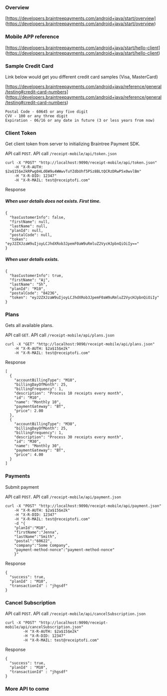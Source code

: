 ### Overview 

   [https://developers.braintreepayments.com/android+java/start/overview] (https://developers.braintreepayments.com/android+java/start/overview)

### Mobile APP reference 
    
   [https://developers.braintreepayments.com/android+java/start/hello-client] (https://developers.braintreepayments.com/android+java/start/hello-client)
   
### Sample Credit Card
   
Link below would get you different credit card samples (Visa, MasterCard)
   
   [https://developers.braintreepayments.com/android+java/reference/general/testing#credit-card-numbers] (https://developers.braintreepayments.com/android+java/reference/general/testing#credit-card-numbers)
   
    Postal Code - 60645 or any five digit
    CVV - 100 or any three digit
    Expiration - 06/16 or any date in future (3 or less years from now)
    
### Client Token

Get client token from server to initializing Braintree Payment SDK. 

API call `POST`. API call `/receipt-mobile/api/token.json`
    
    curl -X "POST" "http://localhost:9090/receipt-mobile/api/token.json"
    	-H "X-R-AUTH: $2a$15$e2kRPwg04Ld6W9u4WWwvTuYZdbUhf5PSz8BLtQCRzDRwP5x0wvlBm" 
    	-H "X-R-DID: 12347" 
    	-H "X-R-MAIL: test@receiptofi.com"
    	
Response 
    	
##### When user details does not exists. First time.
    
    {
      "hasCustomerInfo": false,
      "firstName": null,
      "lastName": null,
      "planId": null,
      "postalCode": null,
      "token": "eyJ2ZXJzaW9uIjoyLCJhdXRob3JpemF0aW9uRmluZ2VycHJpbnQiOiIy=="
    }
    
##### When user details exists.     
    	
    {
      "hasCustomerInfo": true,
      "firstName": "Aj",
      "lastName": "Sh",
      "planId": "M10",
      "postalCode": "84236",
      "token": "eyJ2ZXJzaW9uIjoyLCJhdXRob3JpemF0aW9uRmluZ2VycHJpbnQiOiIy"
    }
    	
### Plans
    
Gets all available plans. 

API call `GET`. API call `/receipt-mobile/api/plans.json`
         	
    curl -X "GET" "http://localhost:9090/receipt-mobile/api/plans.json"
    	-H "X-R-AUTH: $2a$15$e2k" 
    	-H "X-R-MAIL: test@receiptofi.com"
    	
Response
    	
    [
      {
        "accountBillingType": "M10",
        "billingDayOfMonth": 25,
        "billingFrequency": 1,
        "description": "Process 10 receipts every month",
        "id": "M10",
        "name": "Monthly 10",
        "paymentGateway": "BT",
        "price": 2.00
      },
      {
        "accountBillingType": "M30",
        "billingDayOfMonth": 25,
        "billingFrequency": 1,
        "description": "Process 30 receipts every month",
        "id": "M30",
        "name": "Monthly 30",
        "paymentGateway": "BT",
        "price": 4.00
      }
    ]    	
    	
### Payments
    	
Submit payment

API call `POST`. API call `/receipt-mobile/api/payment.json`
    	
    curl -X "POST" "http://localhost:9090/receipt-mobile/api/payment.json" 
    	-H "X-R-AUTH: $2a$15$e2k" 
    	-H "X-R-DID: 12347" 
    	-H "X-R-MAIL: test@receiptofi.com" 
    	-d "{
    	"planId":"M10",
    	"firstName":"Jenna",
    	"lastName":"Smith", 
    	"postal":"60622",
    	"company":"Some Company",
    	"payment-method-nonce":"payment-method-nonce"
    	}"
    	
Response
    	
    {
      "success": true,
      "planId" : "M10",
      "transactionId" : "jhgsdf"
    }
         	
### Cancel Subscription
    	
API call `POST`. API call `/receipt-mobile/api/cancelSubscription.json`

    curl -X "POST" "http://localhost:9090/receipt-mobile/api/cancelSubscription.json" 
        	-H "X-R-AUTH: $2a$15$e2k" 
        	-H "X-R-DID: 12347" 
        	-H "X-R-MAIL: test@receiptofi.com"
        	
Response
    	
    {
      "success": true,
      "planId" : "M10",
      "transactionId" : "jhgsdf"
    }        	

### More API to come    	
